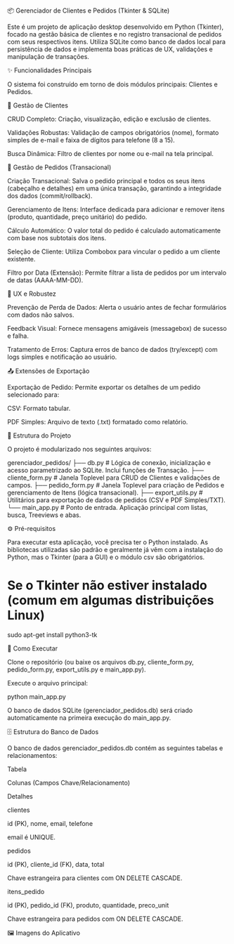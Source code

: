📦 Gerenciador de Clientes e Pedidos (Tkinter & SQLite)

Este é um projeto de aplicação desktop desenvolvido em Python (Tkinter), focado na gestão básica de clientes e no registro transacional de pedidos com seus respectivos itens. Utiliza SQLite como banco de dados local para persistência de dados e implementa boas práticas de UX, validações e manipulação de transações.

✨ Funcionalidades Principais

O sistema foi construído em torno de dois módulos principais: Clientes e Pedidos.

👥 Gestão de Clientes

CRUD Completo: Criação, visualização, edição e exclusão de clientes.

Validações Robustas: Validação de campos obrigatórios (nome), formato simples de e-mail e faixa de dígitos para telefone (8 a 15).

Busca Dinâmica: Filtro de clientes por nome ou e-mail na tela principal.

🧾 Gestão de Pedidos (Transacional)

Criação Transacional: Salva o pedido principal e todos os seus itens (cabeçalho e detalhes) em uma única transação, garantindo a integridade dos dados (commit/rollback).

Gerenciamento de Itens: Interface dedicada para adicionar e remover itens (produto, quantidade, preço unitário) do pedido.

Cálculo Automático: O valor total do pedido é calculado automaticamente com base nos subtotais dos itens.

Seleção de Cliente: Utiliza Combobox para vincular o pedido a um cliente existente.

Filtro por Data (Extensão): Permite filtrar a lista de pedidos por um intervalo de datas (AAAA-MM-DD).

📐 UX e Robustez

Prevenção de Perda de Dados: Alerta o usuário antes de fechar formulários com dados não salvos.

Feedback Visual: Fornece mensagens amigáveis (messagebox) de sucesso e falha.

Tratamento de Erros: Captura erros de banco de dados (try/except) com logs simples e notificação ao usuário.

📤 Extensões de Exportação

Exportação de Pedido: Permite exportar os detalhes de um pedido selecionado para:

CSV: Formato tabular.

PDF Simples: Arquivo de texto (.txt) formatado como relatório.

📁 Estrutura do Projeto

O projeto é modularizado nos seguintes arquivos:

gerenciador_pedidos/
├── db.py                 # Lógica de conexão, inicialização e acesso parametrizado ao SQLite. Inclui funções de Transação.
├── cliente_form.py       # Janela Toplevel para CRUD de Clientes e validações de campos.
├── pedido_form.py        # Janela Toplevel para criação de Pedidos e gerenciamento de Itens (lógica transacional).
├── export_utils.py       # Utilitários para exportação de dados de pedidos (CSV e PDF Simples/TXT).
└── main_app.py           # Ponto de entrada. Aplicação principal com listas, busca, Treeviews e abas.


⚙️ Pré-requisitos

Para executar esta aplicação, você precisa ter o Python instalado. As bibliotecas utilizadas são padrão e geralmente já vêm com a instalação do Python, mas o Tkinter (para a GUI) e o módulo csv são obrigatórios.

# Se o Tkinter não estiver instalado (comum em algumas distribuições Linux)
sudo apt-get install python3-tk 


🚀 Como Executar

Clone o repositório (ou baixe os arquivos db.py, cliente_form.py, pedido_form.py, export_utils.py e main_app.py).

Execute o arquivo principal:

python main_app.py


O banco de dados SQLite (gerenciador_pedidos.db) será criado automaticamente na primeira execução do main_app.py.

🗄️ Estrutura do Banco de Dados

O banco de dados gerenciador_pedidos.db contém as seguintes tabelas e relacionamentos:

Tabela

Colunas (Campos Chave/Relacionamento)

Detalhes

clientes

id (PK), nome, email, telefone

email é UNIQUE.

pedidos

id (PK), cliente_id (FK), data, total

Chave estrangeira para clientes com ON DELETE CASCADE.

itens_pedido

id (PK), pedido_id (FK), produto, quantidade, preco_unit

Chave estrangeira para pedidos com ON DELETE CASCADE.

🖼️ Imagens do Aplicativo
